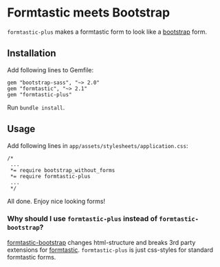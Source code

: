# Formtastic meets Bootstrap

`formtastic-plus` makes a formtastic form to look like a [bootstrap](http://twitter.github.com/bootstrap/) form.

## Installation

Add following lines to Gemfile:

    gem "bootstrap-sass", "~> 2.0"
    gem "formtastic", "~> 2.1"
    gem "formtastic-plus"

Run `bundle install`.

## Usage

Add following lines in `app/assets/stylesheets/application.css`:

    /*
     ...
     *= require bootstrap_without_forms
     *= require formtastic-plus
     ...
     */

All done. Enjoy nice looking forms!

### Why should I use `formtastic-plus` instead of `formtastic-bootstrap`?

[formtastic-bootstrap](https://github.com/mjbellantoni/formtastic-bootstrap) changes html-structure and breaks 3rd party extensions for [formtastic](https://github.com/justinfrench/formtastic).
`formtastic-plus` is just css-styles for standard formtastic forms.
